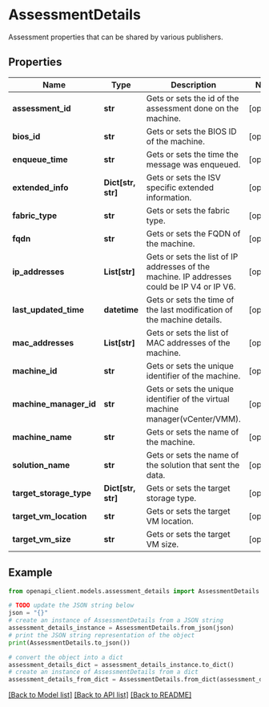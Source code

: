 # AssessmentDetails

Assessment properties that can be shared by various publishers.

## Properties

Name | Type | Description | Notes
------------ | ------------- | ------------- | -------------
**assessment_id** | **str** | Gets or sets the id of the assessment done on the machine. | [optional] 
**bios_id** | **str** | Gets or sets the BIOS ID of the machine. | [optional] 
**enqueue_time** | **str** | Gets or sets the time the message was enqueued. | [optional] 
**extended_info** | **Dict[str, str]** | Gets or sets the ISV specific extended information. | [optional] 
**fabric_type** | **str** | Gets or sets the fabric type. | [optional] 
**fqdn** | **str** | Gets or sets the FQDN of the machine. | [optional] 
**ip_addresses** | **List[str]** | Gets or sets the list of IP addresses of the machine. IP addresses could be IP V4 or IP V6. | [optional] 
**last_updated_time** | **datetime** | Gets or sets the time of the last modification of the machine details. | [optional] 
**mac_addresses** | **List[str]** | Gets or sets the list of MAC addresses of the machine. | [optional] 
**machine_id** | **str** | Gets or sets the unique identifier of the machine. | [optional] 
**machine_manager_id** | **str** | Gets or sets the unique identifier of the virtual machine manager(vCenter/VMM). | [optional] 
**machine_name** | **str** | Gets or sets the name of the machine. | [optional] 
**solution_name** | **str** | Gets or sets the name of the solution that sent the data. | [optional] 
**target_storage_type** | **Dict[str, str]** | Gets or sets the target storage type. | [optional] 
**target_vm_location** | **str** | Gets or sets the target VM location. | [optional] 
**target_vm_size** | **str** | Gets or sets the target VM size. | [optional] 

## Example

```python
from openapi_client.models.assessment_details import AssessmentDetails

# TODO update the JSON string below
json = "{}"
# create an instance of AssessmentDetails from a JSON string
assessment_details_instance = AssessmentDetails.from_json(json)
# print the JSON string representation of the object
print(AssessmentDetails.to_json())

# convert the object into a dict
assessment_details_dict = assessment_details_instance.to_dict()
# create an instance of AssessmentDetails from a dict
assessment_details_from_dict = AssessmentDetails.from_dict(assessment_details_dict)
```
[[Back to Model list]](../README.md#documentation-for-models) [[Back to API list]](../README.md#documentation-for-api-endpoints) [[Back to README]](../README.md)


